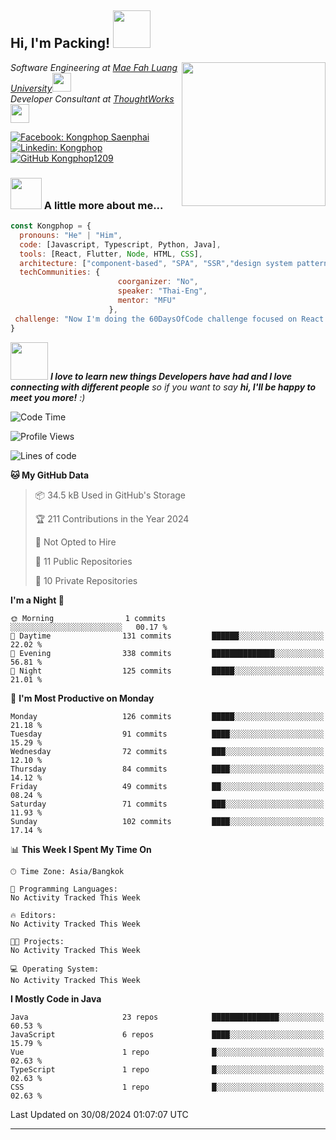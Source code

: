 <h2> Hi, I'm Packing! <img src="https://media.giphy.com/media/mGcNjsfWAjY5AEZNw6/giphy.gif" width="60"></h2>
<img align='right' src="https://media.giphy.com/media/ieyl9zmCjO4b4t6qoY/giphy.gif" width="230">
<p><em>Software Engineering at <a href="http://www.unb.br">Mae Fah Luang University</a><img src="https://media.giphy.com/media/fYSnHlufseco8Fh93Z/giphy.gif" width="30"></br>Developer Consultant at <a href="https://www.thoughtworks.com">ThoughtWorks</a><img src="https://media.giphy.com/media/WUlplcMpOCEmTGBtBW/giphy.gif" width="30"> 
</em></p>

[![Facebook: Kongphop Saenphai](https://img.shields.io/badge/-Kongphop%20Saenphai-1877F2?style=flat-square&logo=facebook&logoColor=white&link=https://www.facebook.com/profile.php?id=100009078336515)](https://www.facebook.com/profile.php?id=100009078336515)
[![Linkedin: Kongphop](https://img.shields.io/badge/-Kongphop-blue?style=flat-square&logo=Linkedin&logoColor=white&link=https://www.linkedin.com/in/kongphop-saenphai-34a557288/)](https://www.linkedin.com/in/kongphop-saenphai-34a557288/)
[![GitHub Kongphop1209](https://img.shields.io/github/followers/Kongphop1209?label=follow&style=social)](https://github.com/kongphop1209)


### <img src="https://media.giphy.com/media/VgCDAzcKvsR6OM0uWg/giphy.gif" width="50"> A little more about me...  

```javascript
const Kongphop = {
  pronouns: "He" | "Him",
  code: [Javascript, Typescript, Python, Java],
  tools: [React, Flutter, Node, HTML, CSS],
  architecture: ["component-based", "SPA", "SSR","design system pattern"],
  techCommunities: {
                        coorganizer: "No",
                        speaker: "Thai-Eng",
                        mentor: "MFU"
                      },
 challenge: "Now I'm doing the 60DaysOfCode challenge focused on React and Mobile App"
}
```

<img src="https://media.giphy.com/media/LnQjpWaON8nhr21vNW/giphy.gif" width="60"> <em><b>I love to learn new things Developers have had and I love connecting with different people</b> so if you want to say <b>hi, I'll be happy to meet you more!</b> :)</em>

<!--START_SECTION:waka-->
![Code Time](http://img.shields.io/badge/Code%20Time-55%20hrs%2015%20mins-blue)

![Profile Views](http://img.shields.io/badge/Profile%20Views-0-blue)

![Lines of code](https://img.shields.io/badge/From%20Hello%20World%20I%27ve%20Written-6.8%20million%20lines%20of%20code-blue)

**🐱 My GitHub Data** 

> 📦 34.5 kB Used in GitHub's Storage 
 > 
> 🏆 211 Contributions in the Year 2024
 > 
> 🚫 Not Opted to Hire
 > 
> 📜 11 Public Repositories 
 > 
> 🔑 10 Private Repositories 
 > 
**I'm a Night 🦉** 

```text
🌞 Morning                1 commits           ░░░░░░░░░░░░░░░░░░░░░░░░░   00.17 % 
🌆 Daytime                131 commits         ██████░░░░░░░░░░░░░░░░░░░   22.02 % 
🌃 Evening                338 commits         ██████████████░░░░░░░░░░░   56.81 % 
🌙 Night                  125 commits         █████░░░░░░░░░░░░░░░░░░░░   21.01 % 
```
📅 **I'm Most Productive on Monday** 

```text
Monday                   126 commits         █████░░░░░░░░░░░░░░░░░░░░   21.18 % 
Tuesday                  91 commits          ████░░░░░░░░░░░░░░░░░░░░░   15.29 % 
Wednesday                72 commits          ███░░░░░░░░░░░░░░░░░░░░░░   12.10 % 
Thursday                 84 commits          ████░░░░░░░░░░░░░░░░░░░░░   14.12 % 
Friday                   49 commits          ██░░░░░░░░░░░░░░░░░░░░░░░   08.24 % 
Saturday                 71 commits          ███░░░░░░░░░░░░░░░░░░░░░░   11.93 % 
Sunday                   102 commits         ████░░░░░░░░░░░░░░░░░░░░░   17.14 % 
```


📊 **This Week I Spent My Time On** 

```text
🕑︎ Time Zone: Asia/Bangkok

💬 Programming Languages: 
No Activity Tracked This Week

🔥 Editors: 
No Activity Tracked This Week

🐱‍💻 Projects: 
No Activity Tracked This Week

💻 Operating System: 
No Activity Tracked This Week
```

**I Mostly Code in Java** 

```text
Java                     23 repos            ███████████████░░░░░░░░░░   60.53 % 
JavaScript               6 repos             ████░░░░░░░░░░░░░░░░░░░░░   15.79 % 
Vue                      1 repo              █░░░░░░░░░░░░░░░░░░░░░░░░   02.63 % 
TypeScript               1 repo              █░░░░░░░░░░░░░░░░░░░░░░░░   02.63 % 
CSS                      1 repo              █░░░░░░░░░░░░░░░░░░░░░░░░   02.63 % 
```




 Last Updated on 30/08/2024 01:07:07 UTC
<!--END_SECTION:waka-->


---



